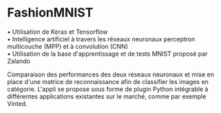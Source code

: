 # FashionMNIST
• Utilisation de Keras et Tensorflow </br>
• Intelligence artificiel à travers les réseaux neuronaux perceptron multicouche (MPP) et à convolution (CNN) </br>
• Utilisation de la base d'apprentissage et de tests MNIST proposé par Zalando </br>

Comparaison des performances des deux réseaux neuronaux et mise en place d'une matrice de reconnaissance afin de classifier les images en catégorie.
L'appli se propose sous forme de plugin Python intégrable à différentes applications existantes sur le marché, comme par exemple Vinted.
